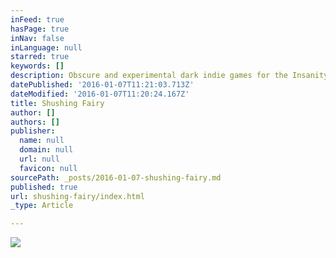 ```yaml
---
inFeed: true
hasPage: true
inNav: false
inLanguage: null
starred: true
keywords: []
description: Obscure and experimental dark indie games for the Insanity of Mind
datePublished: '2016-01-07T11:21:03.713Z'
dateModified: '2016-01-07T11:20:24.167Z'
title: Shushing Fairy
author: []
authors: []
publisher:
  name: null
  domain: null
  url: null
  favicon: null
sourcePath: _posts/2016-01-07-shushing-fairy.md
published: true
url: shushing-fairy/index.html
_type: Article

---
```

![](https://the-grid-user-content.s3-us-west-2.amazonaws.com/214d9c00-c176-4b3c-8675-d18f61bb97ec.png)